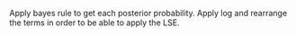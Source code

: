 Apply bayes rule to get each posterior probability. Apply log and rearrange the terms in order to be able to apply the LSE.